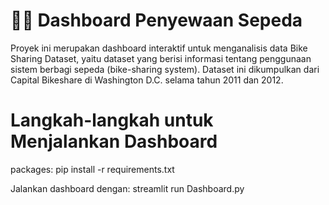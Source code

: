 # 🚴‍♂️ Dashboard Penyewaan Sepeda

Proyek ini merupakan dashboard interaktif untuk menganalisis data Bike Sharing Dataset, yaitu dataset yang berisi informasi tentang penggunaan sistem berbagi sepeda (bike-sharing system). Dataset ini dikumpulkan dari Capital Bikeshare di Washington D.C. selama tahun 2011 dan 2012.

# Langkah-langkah untuk Menjalankan Dashboard
packages: pip install -r requirements.txt

Jalankan dashboard dengan: streamlit run Dashboard.py

